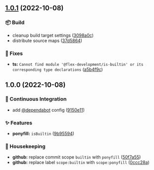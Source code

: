 ## [1.0.1](https://github.com/flex-development/is-builtin/compare/1.0.0...1.0.1) (2022-10-08)


### :package: Build

* cleanup build target settings ([3098a0c](https://github.com/flex-development/is-builtin/commit/3098a0c9b942e333c5f7e60b60d60675cebd6bc2))
* distribute source maps ([37d5864](https://github.com/flex-development/is-builtin/commit/37d58646e4fd4b5d78cc6d8c729a091f571431b1))


### :bug: Fixes

* **ts:** `Cannot find module '@flex-development/is-builtin' or its corresponding type declarations` ([a5b4f9c](https://github.com/flex-development/is-builtin/commit/a5b4f9c0ca0c5b137a5d7b78fe72c06585ca5d64))

## 1.0.0 (2022-10-08)


### :robot: Continuous Integration

* add [@dependabot](https://github.com/dependabot) config ([9150e11](https://github.com/flex-development/is-builtin/commit/9150e11102c81537eeb3f6ee0b4339301207ddc9))


### :sparkles: Features

* **ponyfill:** `isBuiltin` ([9b95594](https://github.com/flex-development/is-builtin/commit/9b95594a96b377ec6f883ce31cc082e29c5731c4))


### :house_with_garden: Housekeeping

* **github:** replace commit scope `builtin` with `ponyfill` ([50f7a55](https://github.com/flex-development/is-builtin/commit/50f7a559e4ed405139cb4372fdc7c34ec52aaa49))
* **github:** replace label `scope:builtin` with `scope:ponyfill` ([0ccc28a](https://github.com/flex-development/is-builtin/commit/0ccc28ad24ebdcf44fcb7c56a0dc968ee94b0900))

